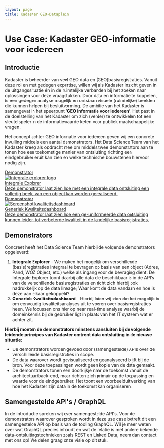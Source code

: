 ```yaml
---
layout: page
title: Kadaster GEO-Dataplein
---
```


# Use Case: Kadaster GEO-informatie voor iedereen

## Introductie

Kadaster is beheerder van veel GEO data en (GEO)basisregistraties. Vanuit deze rol en met gedegen expertise, willen wij als Kadaster inzicht
geven in de uitgangssituatie én in de ruimtelijke verbanden bij het zoeken naar oplossingen voor deze vraagstukken. Door data en informatie te koppelen, 
is een gedegen analyse mogelijk en ontstaan visuele (ruimtelijke) beelden die kunnen helpen bij besluitvorming.
De ambitie van het Kadaster is samengevat in het speerpunt **‘GEO informatie voor iedereen’**. Het past in de doelstelling
van het Kadaster om zich (verder) te ontwikkelen tot een sleutelspeler in de informatiewaarde keten voor publiek maatschappelijke vragen.

Het concept achter GEO informatie voor iedereen geven wij een concrete invulling middels een aantal demonstrators. Het Data Science Team van het Kadaster kreeg als opdracht mee
om middels twee demonstrators aan te tonen hoe een toekomstige manier van ontsluiting richting een eindgebruiker eruit kan zien en welke technische bouwstenen hiervoor nodig zijn.

<div class="cards-wrapper">
  <a href="/demonstrators/integrale-explorer/index.html">
    <div class="card">
      <div class="card-type">Demonstrator</div>
      <img class="card-image" src="/assets/images/logoexplorer.PNG" alt="Integrale explorer logo">
      <div class="card-title">Integrale Explorer</div>
      <div class="card-description">Deze demonstrator laat zien hoe met een integrale data ontsluiting een volledig beeld van een object kan worden gerealiseerd.</div>
    </div>
  </a>
  <a href="/demonstrators/generiek-kwaliteitsdashboard/index.html">
    <div class="card">
      <div class="card-type">Demonstrator</div>
      <img class="card-image" src="/assets/images/kwaliteits_dashboard_screenshot.PNG" alt="Screenshot kwaliteitsdashboard">
      <div class="card-title">Generiek Kwaliteitsdashboard</div>
      <div class="card-description">Deze demonstrator laat zien hoe een ge-uniformeerde data ontsluiting kunnen leiden tot verbeterde kwaliteit in de landelijke basisregistraties.</div>
    </div>
  </a>
</div>

## Demonstrators

Concreet heeft het Data Science Team hierbij de volgende demonstrators opgeleverd:

1. **Integrale Explorer** - We maken het mogelijk om verschillende (basis)registraties integraal te bevragen op basis van een object (Adres, Pand, WOZ Object, etc.) welke als ingang voor de bevraging dient. De Integrale Explorer toont daarbij alle data die beschikbaar is in de API’s van de verschillende basisregistraties en richt zich hierbij ook nadrukkelijk op de data lineage; Waar komt de data vandaan en hoe is deze aan elkaar gekoppeld?
2. **Generiek Kwaliteitsdashboard** - Hierbij laten wij zien dat het mogelijk is om eenvoudig kwaliteitsanalyses uit te voeren over basisregistraties heen. We focussen ons hier op near real-time analyse waarbij de domeinkennis bij de gebruiker ligt in plaats van het IT systeem wat er achter zit.

**Hierbij moeten de demonstrators minstens aansluiten bij de volgende leidende principes van Kadaster omtrent data ontsluiting in de nieuwe situatie:**

- De demonstrators worden gevoed door (samengestelde) APIs over de verschillende basisregistraties in scope.
- De data waarover wordt gevisualiseerd en geanalyseerd blijft bij de bron. Voor deze toepassingen wordt geen kopie van de data gemaakt.
- De demonstrators tonen een doorkijkje naar de toekomst vanuit de architectuur/back-end, maar richten zich primair op de toepassing en waarde voor de eindgebruiker. Het toont een voorbeelduitwerking van hoe het Kadaster zijn data in de toekomst kan organiseren.

## Samengestelde API's / GraphQL

In de introductie spreken wij over samengestelde API's. Voor de demonstrators waarover gesproken wordt in deze use case betreft dit een samengestelde API op basis van de tooling GraphQL. Wil je meer weten over wat GraphQL precies inhoudt en wat de relatie is met andere bekende data-ontsluitingstechnieken zoals REST en Linked Data, neem dan contact met ons op!
We delen graag onze visie op dit stuk.
